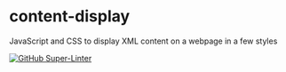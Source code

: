 # content-display

JavaScript and CSS to display XML content on a webpage in a few styles

[![GitHub Super-Linter](https://github.com/alfilo/content-display/workflows/Lint%20Code%20Base/badge.svg)](https://github.com/marketplace/actions/super-linter)
